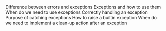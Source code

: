 Difference between errors and exceptions
Exceptions and how to use them
When do we need to use exceptions
Correctly handling an exception
Purpose of catching exceptions
How to raise a builtin exception
When do we need to implement a clean-up action after an exception
